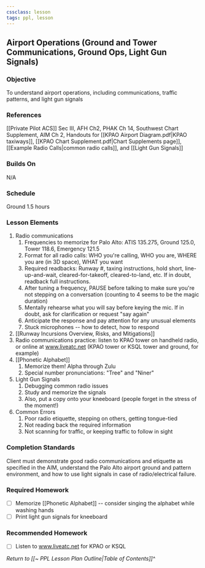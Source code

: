 ```yaml
---
cssclass: lesson
tags: ppl, lesson
---
```

## Airport Operations (Ground and Tower Communications, Ground Ops, Light Gun Signals)

### Objective
To understand airport operations, including communications, traffic patterns, and light gun signals

### References
[[Private Pilot ACS]] Sec III, AFH Ch2, PHAK Ch 14, Southwest Chart Supplement, AIM Ch 2, Handouts for [[KPAO Airport Diagram.pdf|KPAO taxiways]], [[KPAO Chart Supplement.pdf|Chart Supplements page]], [[Example Radio Calls|common radio calls]], and [[Light Gun Signals]]

### Builds On
N/A

### Schedule
Ground 1.5 hours

### Lesson Elements
1. Radio communications
	1. Frequencies to memorize for Palo Alto: ATIS 135.275, Ground 125.0, Tower 118.6, Emergency 121.5
	2. Format for all radio calls: WHO you're calling, WHO you are, WHERE you are (in 3D space), WHAT you want
	3. Required readbacks: Runway #, taxing instructions, hold short, line-up-and-wait, cleared-for-takeoff, cleared-to-land, etc. If in doubt, readback full instructions.
	4. After tuning a frequency, PAUSE before talking to make sure you're not stepping on a conversation (counting to 4 seems to be the magic duration)
	5. Mentally rehearse what you will say before keying the mic. If in doubt, ask for clarification or request "say again"
	6. Anticipate the response and pay attention for any unusual elements
	7. Stuck microphones -- how to detect, how to respond
2. [[Runway Incursions Overview, Risks, and Mitigations]]
3. Radio communications practice: listen to KPAO tower on handheld radio, or online at www.liveatc.net (KPAO tower or KSQL tower and ground, for example)
4. [[Phonetic Alphabet]]
	1. Memorize them! Alpha through Zulu
	2. Special number pronunciations: "Tree" and "Niner"
5. Light Gun Signals
	1. Debugging common radio issues
	2. Study and memorize the signals
	3. Also, put a copy onto your kneeboard (people forget in the stress of the moment!)
6. Common Errors
	1. Poor radio etiquette, stepping on others, getting tongue-tied
	2. Not reading back the required information
	3. Not scanning for traffic, or keeping traffic to follow in sight

### Completion Standards
Client must demonstrate good radio communications and etiquette as specified in the AIM, understand the Palo Alto airport ground and pattern environment, and how to use light signals in case of radio/electrical failure.

### Required Homework
 
- [ ] Memorize [[Phonetic Alphabet]] -- consider singing the alphabet while washing hands
- [ ] Print light gun signals for kneeboard

### Recommended Homework 
- [ ] Listen to www.liveatc.net for KPAO or KSQL


*Return to [[~ PPL Lesson Plan Outline|Table of Contents]]^*